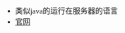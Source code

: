 <span  style="font-family: Simsun,serif; font-size: 17px; ">

- 类似java的运行在服务器的语言
- [官网](https://nodejs.org/en/download/)





</span>